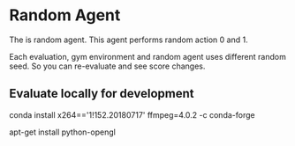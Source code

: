 # Random Agent

The is random agent.
This agent performs random action 0 and 1.

Each evaluation, gym environment and random agent uses different random seed. So you can re-evaluate and see score changes.

## Evaluate locally for development

conda install x264=='1!152.20180717' ffmpeg=4.0.2 -c conda-forge

apt-get install python-opengl